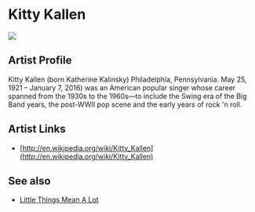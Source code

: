 # Kitty Kallen

![](../../asssets/artists/Kitty_Kallen.png)

## Artist Profile

Kitty Kallen (born Katherine Kalinsky) Philadelphia, Pennsylvania. May 25, 1921 – January 7, 2016) was an American popular singer whose career spanned from the 1930s to the 1960s—to include the Swing era of the Big Band years, the post-WWII pop scene and the early years of rock 'n roll.

## Artist Links

- [http://en.wikipedia.org/wiki/Kitty_Kallen](http://en.wikipedia.org/wiki/Kitty_Kallen)


## See also

- [Little Things Mean A Lot](Kitty_Kallen-Little_Things_Mean_A_Lot.md)

